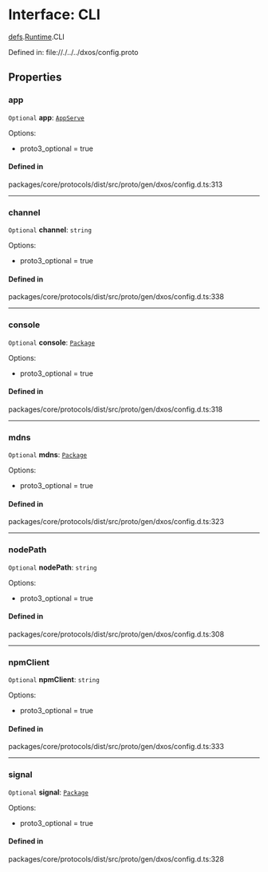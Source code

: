 # Interface: CLI

[defs](../modules/dxos_config.defs.md).[Runtime](../modules/dxos_config.defs.Runtime.md).CLI

Defined in:
  file://./../../dxos/config.proto

## Properties

### app

 `Optional` **app**: [`AppServe`](dxos_config.defs.Runtime.CLI.AppServe-1.md)

Options:
  - proto3_optional = true

#### Defined in

packages/core/protocols/dist/src/proto/gen/dxos/config.d.ts:313

___

### channel

 `Optional` **channel**: `string`

Options:
  - proto3_optional = true

#### Defined in

packages/core/protocols/dist/src/proto/gen/dxos/config.d.ts:338

___

### console

 `Optional` **console**: [`Package`](dxos_config.defs.Runtime.CLI.Package.md)

Options:
  - proto3_optional = true

#### Defined in

packages/core/protocols/dist/src/proto/gen/dxos/config.d.ts:318

___

### mdns

 `Optional` **mdns**: [`Package`](dxos_config.defs.Runtime.CLI.Package.md)

Options:
  - proto3_optional = true

#### Defined in

packages/core/protocols/dist/src/proto/gen/dxos/config.d.ts:323

___

### nodePath

 `Optional` **nodePath**: `string`

Options:
  - proto3_optional = true

#### Defined in

packages/core/protocols/dist/src/proto/gen/dxos/config.d.ts:308

___

### npmClient

 `Optional` **npmClient**: `string`

Options:
  - proto3_optional = true

#### Defined in

packages/core/protocols/dist/src/proto/gen/dxos/config.d.ts:333

___

### signal

 `Optional` **signal**: [`Package`](dxos_config.defs.Runtime.CLI.Package.md)

Options:
  - proto3_optional = true

#### Defined in

packages/core/protocols/dist/src/proto/gen/dxos/config.d.ts:328
